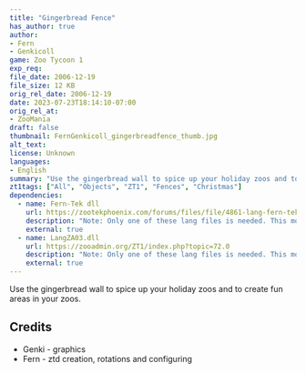 ```yaml
---
title: "Gingerbread Fence"
has_author: true
author: 
- Fern
- Genkicoll
game: Zoo Tycoon 1
exp_req: 
file_date: 2006-12-19
file_size: 12 KB
orig_rel_date: 2006-12-19
date: 2023-07-23T18:14:10-07:00
orig_rel_at: 
- ZooMania
draft: false
thumbnail: FernGenkicoll_gingerbreadfence_thumb.jpg
alt_text: 
license: Unknown
languages:
- English
summary: "Use the gingerbread wall to spice up your holiday zoos and to create fun areas in your zoos."
zt1tags: ["All", "Objects", "ZT1", "Fences", "Christmas"]
dependencies:
  - name: Fern-Tek dll
    url: https://zootekphoenix.com/forums/files/file/4861-lang-fern-tek-dll-file/
    description: "Note: Only one of these lang files is needed. This mod requires the Fern-Tek dll to work properly."
    external: true
  - name: LangZA03.dll
    url: https://zooadmin.org/ZT1/index.php?topic=72.0
    description: "Note: Only one of these lang files is needed. This mod requires the LangZA03.dll to work properly."
    external: true
---
```


Use the gingerbread wall to spice up your holiday zoos and to create fun areas in your zoos.

## Credits
- Genki - graphics
- Fern - ztd creation, rotations and configuring

